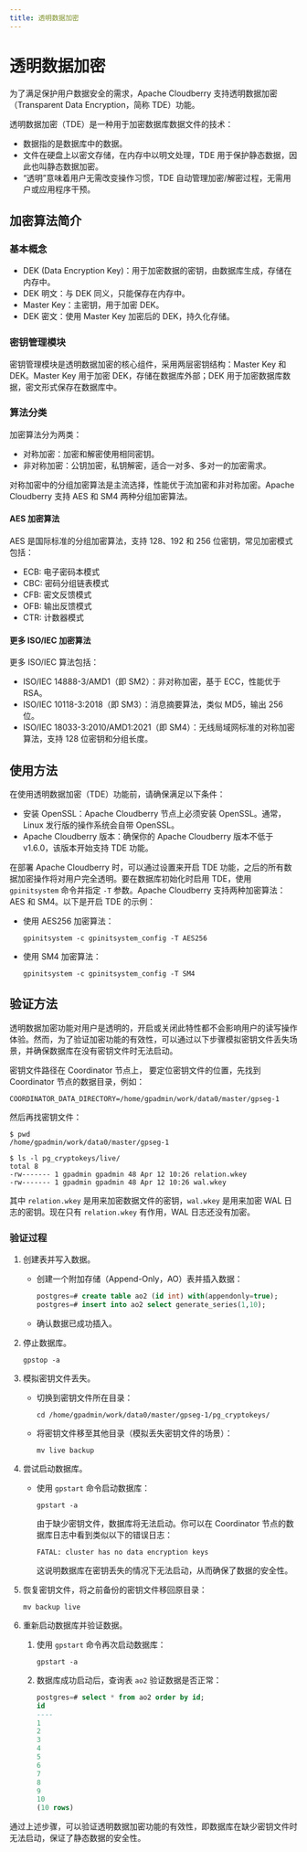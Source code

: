 ```yaml
---
title: 透明数据加密
---
```


# 透明数据加密

为了满足保护用户数据安全的需求，Apache Cloudberry 支持透明数据加密（Transparent Data Encryption，简称  TDE）功能。

透明数据加密（TDE）是一种用于加密数据库数据文件的技术：

- 数据指的是数据库中的数据。
- 文件在硬盘上以密文存储，在内存中以明文处理，TDE 用于保护静态数据，因此也叫静态数据加密。
- “透明”意味着用户无需改变操作习惯，TDE 自动管理加密/解密过程，无需用户或应用程序干预。

## 加密算法简介

### 基本概念

- DEK (Data Encryption Key)：用于加密数据的密钥，由数据库生成，存储在内存中。
- DEK 明文：与 DEK 同义，只能保存在内存中。
- Master Key：主密钥，用于加密 DEK。
- DEK 密文：使用 Master Key 加密后的 DEK，持久化存储。

### 密钥管理模块

密钥管理模块是透明数据加密的核心组件，采用两层密钥结构：Master Key 和 DEK。Master Key 用于加密 DEK，存储在数据库外部；DEK 用于加密数据库数据，密文形式保存在数据库中。

### 算法分类

加密算法分为两类：

- 对称加密：加密和解密使用相同密钥。
- 非对称加密：公钥加密，私钥解密，适合一对多、多对一的加密需求。

对称加密中的分组加密算法是主流选择，性能优于流加密和非对称加密。Apache Cloudberry 支持 AES 和 SM4 两种分组加密算法。

#### AES 加密算法

AES 是国际标准的分组加密算法，支持 128、192 和 256 位密钥，常见加密模式包括：

- ECB: 电子密码本模式
- CBC: 密码分组链表模式
- CFB: 密文反馈模式
- OFB: 输出反馈模式
- CTR: 计数器模式

#### 更多 ISO/IEC 加密算法

更多 ISO/IEC 算法包括：

- ISO/IEC 14888-3/AMD1（即 SM2）：非对称加密，基于 ECC，性能优于 RSA。
- ISO/IEC 10118-3:2018（即 SM3）：消息摘要算法，类似 MD5，输出 256 位。
- ISO/IEC 18033-3:2010/AMD1:2021（即 SM4）：无线局域网标准的对称加密算法，支持 128 位密钥和分组长度。

## 使用方法

在使用透明数据加密（TDE）功能前，请确保满足以下条件：

- 安装 OpenSSL：Apache Cloudberry 节点上必须安装 OpenSSL。通常，Linux 发行版的操作系统会自带 OpenSSL。
- Apache Cloudberry 版本：确保你的 Apache Cloudberry 版本不低于 v1.6.0，该版本开始支持 TDE 功能。

在部署 Apache Cloudberry 时，可以通过设置来开启 TDE 功能，之后的所有数据加密操作将对用户完全透明。要在数据库初始化时启用 TDE，使用 `gpinitsystem` 命令并指定 `-T` 参数。Apache Cloudberry 支持两种加密算法：AES 和 SM4。以下是开启 TDE 的示例：

- 使用 AES256 加密算法：

    ```shell
    gpinitsystem -c gpinitsystem_config -T AES256
    ```

- 使用 SM4 加密算法：

    ```shell
    gpinitsystem -c gpinitsystem_config -T SM4
    ```

## 验证方法

透明数据加密功能对用户是透明的，开启或关闭此特性都不会影响用户的读写操作体验。然而，为了验证加密功能的有效性，可以通过以下步骤模拟密钥文件丢失场景，并确保数据库在没有密钥文件时无法启动。

密钥文件路径在 Coordinator 节点上， 要定位密钥文件的位置，先找到 Coordinator 节点的数据目录，例如：

```shell
COORDINATOR_DATA_DIRECTORY=/home/gpadmin/work/data0/master/gpseg-1
```

然后再找密钥文件：

```shell
$ pwd
/home/gpadmin/work/data0/master/gpseg-1

$ ls -l pg_cryptokeys/live/
total 8
-rw------- 1 gpadmin gpadmin 48 Apr 12 10:26 relation.wkey
-rw------- 1 gpadmin gpadmin 48 Apr 12 10:26 wal.wkey
```

其中 `relation.wkey` 是用来加密数据文件的密钥，`wal.wkey` 是用来加密 WAL 日志的密钥。现在只有 `relation.wkey` 有作用，WAL 日志还没有加密。

### 验证过程

1. 创建表并写入数据。

    - 创建一个附加存储（Append-Only，AO）表并插入数据：

        ```sql
        postgres=# create table ao2 (id int) with(appendonly=true);
        postgres=# insert into ao2 select generate_series(1,10);
        ```

    - 确认数据已成功插入。

2. 停止数据库。

    ```shell
    gpstop -a
    ```

3. 模拟密钥文件丢失。

    - 切换到密钥文件所在目录：

        ```shell
        cd /home/gpadmin/work/data0/master/gpseg-1/pg_cryptokeys/
        ```

    - 将密钥文件移至其他目录（模拟丢失密钥文件的场景）：

        ```shell
        mv live backup
        ```

4. 尝试启动数据库。

    - 使用 `gpstart` 命令启动数据库：

        ```shell
        gpstart -a
        ```

        由于缺少密钥文件，数据库将无法启动。你可以在 Coordinator 节点的数据库日志中看到类似以下的错误日志：

        ```shell
        FATAL: cluster has no data encryption keys
        ```

        这说明数据库在密钥丢失的情况下无法启动，从而确保了数据的安全性。

5. 恢复密钥文件，将之前备份的密钥文件移回原目录：

    ```shell
    mv backup live
    ```

6. 重新启动数据库并验证数据。

    1. 使用 `gpstart` 命令再次启动数据库：

        ```shell
        gpstart -a
        ```

    2. 数据库成功启动后，查询表 `ao2` 验证数据是否正常：

        ```sql
        postgres=# select * from ao2 order by id;
        id
        ----
        1
        2
        3
        4
        5
        6
        7
        8
        9
        10
        (10 rows)
        ```

通过上述步骤，可以验证透明数据加密功能的有效性，即数据库在缺少密钥文件时无法启动，保证了静态数据的安全性。
